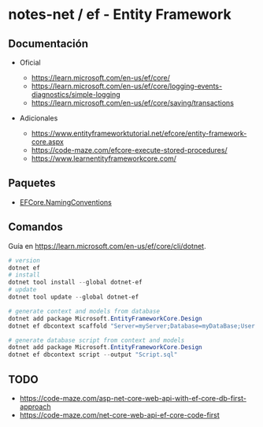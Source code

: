 # notes-net / ef - Entity Framework

## Documentación

- Oficial

  - <https://learn.microsoft.com/en-us/ef/core/>
  - <https://learn.microsoft.com/en-us/ef/core/logging-events-diagnostics/simple-logging>
  - <https://learn.microsoft.com/en-us/ef/core/saving/transactions>

- Adicionales

  - <https://www.entityframeworktutorial.net/efcore/entity-framework-core.aspx>
  - <https://code-maze.com/efcore-execute-stored-procedures/>
  - <https://www.learnentityframeworkcore.com/>

## Paquetes

- [EFCore.NamingConventions](https://github.com/efcore/EFCore.NamingConventions/blob/main/README.md)

## Comandos

Guía en <https://learn.microsoft.com/en-us/ef/core/cli/dotnet>.

```powershell
# version
dotnet ef
# install
dotnet tool install --global dotnet-ef
# update
dotnet tool update --global dotnet-ef
```

```powershell
# generate context and models from database
dotnet add package Microsoft.EntityFrameworkCore.Design
dotnet ef dbcontext scaffold "Server=myServer;Database=myDataBase;User Id=myUsername;Password=myPassword;" Microsoft.EntityFrameworkCore.SqlServer --output-dir "Models"
```

```powershell
# generate database script from context and models
dotnet add package Microsoft.EntityFrameworkCore.Design
dotnet ef dbcontext script --output "Script.sql"
```

## TODO

- <https://code-maze.com/asp-net-core-web-api-with-ef-core-db-first-approach>
- <https://code-maze.com/net-core-web-api-ef-core-code-first>
